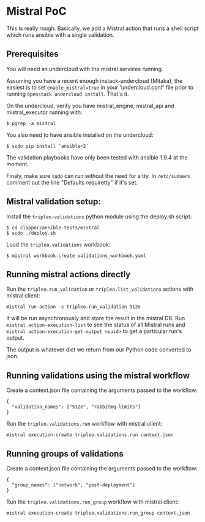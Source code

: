 # Mistral PoC

This is really rough. Basically, we add a Mistral action that runs a
shell script which runs ansible with a single validation.

## Prerequisites

You will need an undercloud with the mistral services running.

Assuming you have a recent enough instack-undercloud (Mitaka), the easiest is
to set `enable_mistral=true` in your 'undercloud.conf' file prior to running
`openstack undercloud install`. That's it.

On the undercloud, verify you have mistral_engine, mistral_api and
mistral_executor running with:

    $ pgrep -a mistral

You also need to have ansible installed on the undercloud:

    $ sudo pip install 'ansible<2'

The validation playbooks have only been tested with ansible 1.9.4 at the
moment.

Finaly, make sure `sudo` can run without the need for a tty. In `/etc/sudoers`
comment out the line "Defaults requiretty" if it's set.


## Mistral validation setup:

Install the `tripleo-validations` python module using the deploy.sh script:

    $ cd clapper/ansible-tests/mistral
    $ sudo ./deploy.sh

Load the `tripleo.validations` workbook:

    $ mistral workbook-create validations_workbook.yaml


## Running mistral actions directly

Run the `tripleo.run_validation` or `tripleo.list_validations` actions with
mistral client:

    mistral run-action -s tripleo.run_validation 512e

It will be run asynchronously and store the result in the mistral DB. Run
`mistral action-execution-list` to see the status of all Mistral runs and
`mistral action-execution-get-output <uuid>` to get a particular run's output.

The output is whatever dict we return from our Python code converted to json.


## Running validations using the mistral workflow

Create a context.json file containing the arguments passed to the workflow:

    {
      "validation_names": ["512e", "rabbitmq-limits"]
    }

Run the `tripleo.validations.run` workflow with mistral client:

    mistral execution-create tripleo.validations.run context.json


## Running groups of validations

Create a context.json file containing the arguments passed to the workflow:

    {
      "group_names": ["network", "post-deployment"]
    }

Run the `tripleo.validations.run_group` workflow with mistral client:

    mistral execution-create tripleo.validations.run_group context.json
